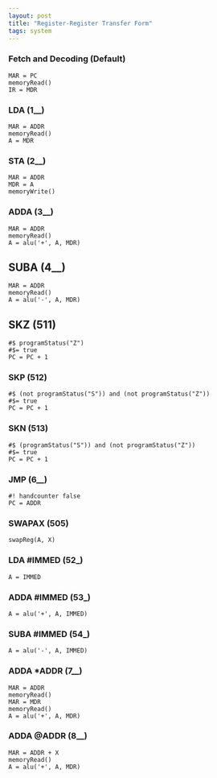 ```yaml
---
layout: post
title: "Register-Register Transfer Form"
tags: system
---
```


### Fetch and Decoding (Default)
```
MAR = PC
memoryRead()
IR = MDR
```

### LDA (1__)
```
MAR = ADDR
memoryRead()
A = MDR
```

### STA (2__)
```
MAR = ADDR
MDR = A
memoryWrite()
```

### ADDA (3__)
```
MAR = ADDR
memoryRead()
A = alu('+', A, MDR)
```

## SUBA (4__)
```
MAR = ADDR
memoryRead()
A = alu('-', A, MDR)
```

## SKZ (511)
```
#$ programStatus("Z")
#$= true
PC = PC + 1
```

### SKP (512)
```
#$ (not programStatus("S")) and (not programStatus("Z"))
#$= true
PC = PC + 1
```

### SKN (513)
```
#$ (programStatus("S")) and (not programStatus("Z"))
#$= true
PC = PC + 1
```

### JMP (6__)
```
#! handcounter false
PC = ADDR
```

### SWAPAX (505)
```
swapReg(A, X)
```

### LDA #IMMED (52_)
```
A = IMMED
```

### ADDA #IMMED (53_)
```
A = alu('+', A, IMMED)
```

### SUBA #IMMED (54_)
```
A = alu('-', A, IMMED)
```

### ADDA *ADDR (7__)
```
MAR = ADDR
memoryRead()
MAR = MDR
memoryRead()
A = alu('+', A, MDR)
```

### ADDA @ADDR (8__)
```
MAR = ADDR + X
memoryRead()
A = alu('+', A, MDR)
```